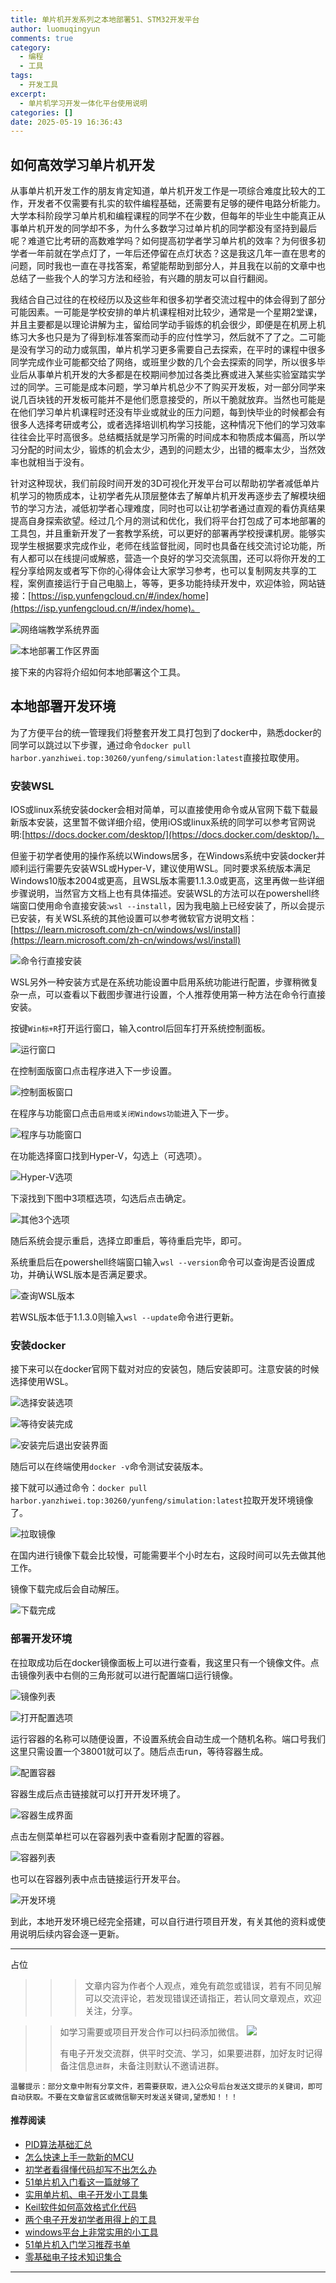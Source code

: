```yaml
---
title: 单片机开发系列之本地部署51、STM32开发平台
author: luomuqingyun
comments: true
category:
  - 编程
  - 工具
tags:
  - 开发工具
excerpt:
  - 单片机学习开发一体化平台使用说明
categories: []
date: 2025-05-19 16:36:43
---
```

## 如何高效学习单片机开发
从事单片机开发工作的朋友肯定知道，单片机开发工作是一项综合难度比较大的工作，开发者不仅需要有扎实的软件编程基础，还需要有足够的硬件电路分析能力。大学本科阶段学习单片机和编程课程的同学不在少数，但每年的毕业生中能真正从事单片机开发的同学却不多，为什么多数学习过单片机的同学都没有坚持到最后呢？难道它比考研的高数难学吗？如何提高初学者学习单片机的效率？为何很多初学者一年前就在学点灯了，一年后还停留在点灯状态？这是我这几年一直在思考的问题，同时我也一直在寻找答案，希望能帮助到部分人，并且我在以前的文章中也总结了一些我个人的学习方法和经验，有兴趣的朋友可以自行翻阅。

我结合自己过往的在校经历以及这些年和很多初学者交流过程中的体会得到了部分可能因素。一可能是学校安排的单片机课程相对比较少，通常是一个星期2堂课，并且主要都是以理论讲解为主，留给同学动手锻炼的机会很少，即便是在机房上机练习大多也只是为了得到标准答案而动手的应付性学习，然后就不了了之。二可能是没有学习的动力或氛围，单片机学习更多需要自己去探索，在平时的课程中很多同学完成作业可能都交给了网络，或班里少数的几个会去探索的同学，所以很多毕业后从事单片机开发的大多都是在校期间参加过各类比赛或进入某些实验室踏实学过的同学。三可能是成本问题，学习单片机总少不了购买开发板，对一部分同学来说几百块钱的开发板可能并不是他们愿意接受的，所以干脆就放弃。当然也可能是在他们学习单片机课程时还没有毕业或就业的压力问题，每到快毕业的时候都会有很多人选择考研或考公，或者选择培训机构学习技能，这种情况下他们的学习效率往往会比平时高很多。总结概括就是学习所需的时间成本和物质成本偏高，所以学习分配的时间太少，锻炼的机会太少，遇到的问题太少，出错的概率太少，当然效率也就相当于没有。

针对这种现状，我们前段时间开发的3D可视化开发平台可以帮助初学者减低单片机学习的物质成本，让初学者先从顶层整体去了解单片机开发再逐步去了解模块细节的学习方法，减低初学者心理难度，同时也可以让初学者通过直观的看仿真结果提高自身探索欲望。经过几个月的测试和优化，我们将平台打包成了可本地部署的工具包，并且重新开发了一套教学系统，可以更好的部署再学校授课机房。能够实现学生根据要求完成作业，老师在线监督批阅，同时也具备在线交流讨论功能，所有人都可以在线提问或解惑，营造一个良好的学习交流氛围，还可以将你开发的工程分享给网友或者写下你的心得体会让大家学习参考，也可以复制网友共享的工程，案例直接运行于自己电脑上，等等，更多功能持续开发中，欢迎体验，网站链接：[https://isp.yunfengcloud.cn/#/index/home](https://isp.yunfengcloud.cn/#/index/home)。

![网络端教学系统界面](https://raw.githubusercontent.com/luomuqingyun/pic/main/img/202410291557132.png)

![本地部署工作区界面](https://raw.githubusercontent.com/luomuqingyun/pic/main/img/202410291558825.png)

接下来的内容将介绍如何本地部署这个工具。

## 本地部署开发环境
为了方便平台的统一管理我们将整套开发工具打包到了docker中，熟悉docker的同学可以跳过以下步骤，通过命令`docker pull harbor.yanzhiwei.top:30260/yunfeng/simulation:latest`直接拉取使用。

### 安装WSL

IOS或linux系统安装docker会相对简单，可以直接使用命令或从官网下载下载最新版本安装，这里暂不做详细介绍，使用iOS或linux系统的同学可以参考官网说明:[https://docs.docker.com/desktop/](https://docs.docker.com/desktop/)。

但鉴于初学者使用的操作系统以Windows居多，在Windows系统中安装docker并顺利运行需要先安装WSL或Hyper-V，建议使用WSL。同时要求系统版本满足Windows10版本2004或更高，且WSL版本需要1.1.3.0或更高，这里再做一些详细步骤说明，当然官方文档上也有具体描述。安装WSL的方法可以在powershell终端窗口使用命令直接安装:`wsl --install`，因为我电脑上已经安装了，所以会提示已安装，有关WSL系统的其他设置可以参考微软官方说明文档：[https://learn.microsoft.com/zh-cn/windows/wsl/install](https://learn.microsoft.com/zh-cn/windows/wsl/install)

![命令行直接安装](https://raw.githubusercontent.com/luomuqingyun/pic/main/img/202410291558775.png)

WSL另外一种安装方式是在系统功能设置中启用系统功能进行配置，步骤稍微复杂一点，可以查看以下截图步骤进行设置，个人推荐使用第一种方法在命令行直接安装。

按键`Win标+R`打开运行窗口，输入control后回车打开系统控制面板。

![运行窗口](https://raw.githubusercontent.com/luomuqingyun/pic/main/img/202410291559780.png)

在控制面版窗口点击程序进入下一步设置。

![控制面板窗口](https://raw.githubusercontent.com/luomuqingyun/pic/main/img/202410291600547.png)

在程序与功能窗口点击`启用或关闭Windows功能`进入下一步。

![程序与功能窗口](https://raw.githubusercontent.com/luomuqingyun/pic/main/img/202410291601485.png)

在功能选择窗口找到Hyper-V，勾选上（可选项）。

![Hyper-V选项](https://raw.githubusercontent.com/luomuqingyun/pic/main/img/202410291601358.png)

下滚找到下图中3项框选项，勾选后点击确定。

![其他3个选项](https://raw.githubusercontent.com/luomuqingyun/pic/main/img/202410291602643.png)

随后系统会提示重启，选择立即重启，等待重启完毕，即可。

系统重启后在powershell终端窗口输入`wsl --version`命令可以查询是否设置成功，并确认WSL版本是否满足要求。

![查询WSL版本](https://raw.githubusercontent.com/luomuqingyun/pic/main/img/202410291602005.png)

若WSL版本低于1.1.3.0则输入`wsl --update`命令进行更新。

### 安装docker

接下来可以在docker官网下载对对应的安装包，随后安装即可。注意安装的时候选择使用WSL。

![选择安装选项](https://raw.githubusercontent.com/luomuqingyun/pic/main/img/202410291603706.png)


![等待安装完成](https://raw.githubusercontent.com/luomuqingyun/pic/main/img/202410291604206.png)

![安装完后退出安装界面](https://raw.githubusercontent.com/luomuqingyun/pic/main/img/202410291604066.png)

随后可以在终端使用`docker -v`命令测试安装版本。

接下就可以通过命令：`docker pull harbor.yanzhiwei.top:30260/yunfeng/simulation:latest`拉取开发环境镜像了。

![拉取镜像](https://raw.githubusercontent.com/luomuqingyun/pic/main/img/202410291605531.png)

在国内进行镜像下载会比较慢，可能需要半个小时左右，这段时间可以先去做其他工作。

镜像下载完成后会自动解压。

![下载完成](https://raw.githubusercontent.com/luomuqingyun/pic/main/img/202410291607294.png)

### 部署开发环境

在拉取成功后在docker镜像面板上可以进行查看，我这里只有一个镜像文件。点击镜像列表中右侧的三角形就可以进行配置端口运行镜像。

![镜像列表](https://raw.githubusercontent.com/luomuqingyun/pic/main/img/202410291607884.png)


![打开配置选项](https://raw.githubusercontent.com/luomuqingyun/pic/main/img/202410291609062.png)

运行容器的名称可以随便设置，不设置系统会自动生成一个随机名称。端口号我们这里只需设置一个38001就可以了。随后点击run，等待容器生成。

![配置容器](https://raw.githubusercontent.com/luomuqingyun/pic/main/img/202410291610260.png)

容器生成后点击链接就可以打开开发环境了。

![容器生成界面](https://raw.githubusercontent.com/luomuqingyun/pic/main/img/202410291610761.png)

点击左侧菜单栏可以在容器列表中查看刚才配置的容器。

![容器列表](https://raw.githubusercontent.com/luomuqingyun/pic/main/img/202410291611416.png)

也可以在容器列表中点击链接运行开发平台。

![开发环境](https://raw.githubusercontent.com/luomuqingyun/pic/main/img/202410291611438.png)

到此，本地开发环境已经完全搭建，可以自行进行项目开发，有关其他的资料或使用说明后续内容会逐一更新。

----

占位

>>>文章内容为作者个人观点，难免有疏忽或错误，若有不同见解可以交流评论，若发现错误还请指正，若认同文章观点，欢迎关注，分享。

>>如学习需要或项目开发合作可以扫码添加微信。
>> ![](https://raw.githubusercontent.com/luomuqingyun/pic/main/img/202410291612312.png)
>>
>>有电子开发交流群，供平时交流、学习，如果要进群，加好友时记得备注信息`进群`，未备注则默认不邀请进群。
>>

`温馨提示：部分文章中附有分享文件，若需要获取，进入公众号后台发送文提示的关键词，即可自动获取。不要在文章留言区或微信聊天时发送关键词,望悉知！！！`

#### 推荐阅读
- [PID算法基础汇总](https://mp.weixin.qq.com/s?__biz=MzI1OTQ4MTg4Ng==&mid=2247486549&idx=1&sn=aa7a3ea1c22bd5b797986314e4aa0e2c&chksm=ea790424dd0e8d32da20a9219be731e7691ce1711f2e6b42fc144e3586fe53ff41c3070df904&token=241279816&lang=zh_CN#rd)
- [怎么快速上手一款新的MCU](https://mp.weixin.qq.com/s?__biz=MzI1OTQ4MTg4Ng==&mid=2247485581&idx=1&sn=b36e6536717774f7931c7aa93d5b237a&chksm=ea7900fcdd0e89ea0db13737720edc996fcb3fdbab3e43b4a92316240ac66d4b5a8bf9a07e78&token=466212876&lang=zh_CN#rd)
- [初学者看得懂代码却写不出怎么办](https://mp.weixin.qq.com/s?__biz=MzI1OTQ4MTg4Ng==&mid=2247485862&idx=1&sn=830ede5ac467c8d396adfbea141f0526&chksm=ea7901d7dd0e88c1e8e5396305ab83c6fbd884cf356ad64c54463230364e865a1659f193dd1f&token=63320980&lang=zh_CN#rd)
- [51单片机入门看这一篇就够了](https://mp.weixin.qq.com/s?__biz=MzI1OTQ4MTg4Ng==&mid=2247485523&idx=1&sn=b7fcd1b86e2467d6f03b1a520c39bb06&chksm=ea790022dd0e893452c4994fa16d63111b16d9878c303712f695b58b7af360b7b18c1ed4b201&token=1711068967&lang=zh_CN#rd)
- [实用单片机、电子开发小工具集](https://mp.weixin.qq.com/s?__biz=MzI1OTQ4MTg4Ng==&mid=2247485606&idx=1&sn=2b433faa2e436fc762dc538c9cf3fe14&chksm=ea7900d7dd0e89c169f8948ff3d423016c8f51f1c914eb7b0d20cba8145b9ffa54815915d67b&token=1580674001&lang=zh_CN#rd)
- [Keil软件如何高效格式化代码](https://mp.weixin.qq.com/s?__biz=MzI1OTQ4MTg4Ng==&mid=2247485572&idx=1&sn=17cefa35d9d660083d419a7e9b6db6f7&chksm=ea7900f5dd0e89e35b65ba26354cc69ad24f686d8e18abd34e0932567a9345e8c9ed653eee6b&token=1711068967&lang=zh_CN#rd)
- [两个电子开发初学者用得上的工具](https://mp.weixin.qq.com/s?__biz=MzI1OTQ4MTg4Ng==&mid=2247485987&idx=1&sn=106e52add61999ae4bddd8b28c7ed2b1&chksm=ea790252dd0e8b44e36e26f20153b1bd73a0fff98ef3c50330358435a9dfac2d97e04a30d59e&token=63320980&lang=zh_CN#rd)
- [windows平台上非常实用的小工具](https://mp.weixin.qq.com/s?__biz=MzI1OTQ4MTg4Ng==&mid=2247485420&idx=2&sn=728ca4abbadf7caf51c392e7d7045cbe&chksm=ea790f9ddd0e868b9fa162c80db1876199845f387bbe851c8d38a4e8412329ae635916c13cfb&token=1711068967&lang=zh_CN#rd)
- [51单片机入门学习推荐书单](https://mp.weixin.qq.com/s?__biz=MzI1OTQ4MTg4Ng==&mid=2247485689&idx=3&sn=d4c0d26781f307ffd26defdc4022c928&chksm=ea790088dd0e899e2872692b9568309e779acfc515e82c28a853d4228de2e2b8f7ee7149913f&token=63320980&lang=zh_CN#rd)
- [零基础电子技术知识集合](https://mp.weixin.qq.com/s?__biz=MzI1OTQ4MTg4Ng==&mid=2247485689&idx=4&sn=211c2d0871a19c5e92cdf0c34f01d96b&chksm=ea790088dd0e899e3042a649a346bc98e94189d1fd18da2b954a7ddb781582dc2d0a82e07f4d&token=970763775&lang=zh_CN#rd)
----
